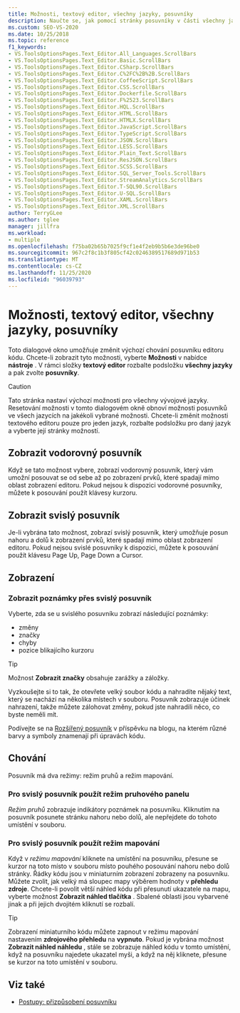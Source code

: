 ```yaml
---
title: Možnosti, textový editor, všechny jazyky, posuvníky
description: Naučte se, jak pomocí stránky posuvníky v části všechny jazyky změnit výchozí chování posuvníků editoru kódu v rámci sady Visual Studio.
ms.custom: SEO-VS-2020
ms.date: 10/25/2018
ms.topic: reference
f1_keywords:
- VS.ToolsOptionsPages.Text_Editor.All_Languages.ScrollBars
- VS.ToolsOptionsPages.Text_Editor.Basic.ScrollBars
- VS.ToolsOptionsPages.Text_Editor.CSharp.ScrollBars
- VS.ToolsOptionsPages.Text_Editor.C%2FC%2B%2B.ScrollBars
- VS.ToolsOptionsPages.Text_Editor.CoffeeScript.ScrollBars
- VS.ToolsOptionsPages.Text_Editor.CSS.ScrollBars
- VS.ToolsOptionsPages.Text_Editor.Dockerfile.ScrollBars
- VS.ToolsOptionsPages.Text_Editor.F%2523.ScrollBars
- VS.ToolsOptionsPages.Text_Editor.HQL.ScrollBars
- VS.ToolsOptionsPages.Text_Editor.HTML.ScrollBars
- VS.ToolsOptionsPages.Text_Editor.HTMLX.ScrollBars
- VS.ToolsOptionsPages.Text_Editor.JavaScript.ScrollBars
- VS.ToolsOptionsPages.Text_Editor.TypeScript.ScrollBars
- VS.ToolsOptionsPages.Text_Editor.JSON.ScrollBars
- VS.ToolsOptionsPages.Text_Editor.LESS.ScrollBars
- VS.ToolsOptionsPages.Text_Editor.Plain_Text.ScrollBars
- VS.ToolsOptionsPages.Text_Editor.ResJSON.ScrollBars
- VS.ToolsOptionsPages.Text_Editor.SCSS.ScrollBars
- VS.ToolsOptionsPages.Text_Editor.SQL_Server_Tools.ScrollBars
- VS.ToolsOptionsPages.Text_Editor.StreamAnalytics.ScrollBars
- VS.ToolsOptionsPages.Text_Editor.T-SQL90.ScrollBars
- VS.ToolsOptionsPages.Text_Editor.U-SQL.ScrollBars
- VS.ToolsOptionsPages.Text_Editor.XAML.ScrollBars
- VS.ToolsOptionsPages.Text_Editor.XML.ScrollBars
author: TerryGLee
ms.author: tglee
manager: jillfra
ms.workload:
- multiple
ms.openlocfilehash: f75ba02b65b7025f9cf1e4f2eb9b5b6e3de96be0
ms.sourcegitcommit: 967c2f8c1b3f805cf42c0246389517689d971b53
ms.translationtype: MT
ms.contentlocale: cs-CZ
ms.lasthandoff: 11/25/2020
ms.locfileid: "96039793"
---
```

# <a name="options-text-editor-all-languages-scroll-bars"></a>Možnosti, textový editor, všechny jazyky, posuvníky
Toto dialogové okno umožňuje změnit výchozí chování posuvníku editoru kódu. Chcete-li zobrazit tyto možnosti, vyberte **Možnosti** v nabídce **nástroje** . V rámci složky **textový editor** rozbalte podsložku **všechny jazyky** a pak zvolte **posuvníky**.

> [!CAUTION]
> Tato stránka nastaví výchozí možnosti pro všechny vývojové jazyky. Resetování možnosti v tomto dialogovém okně obnoví možnosti posuvníků ve všech jazycích na jakékoli vybrané možnosti. Chcete-li změnit možnosti textového editoru pouze pro jeden jazyk, rozbalte podsložku pro daný jazyk a vyberte její stránky možností.

## <a name="show-horizontal-scroll-bar"></a>Zobrazit vodorovný posuvník

Když se tato možnost vybere, zobrazí vodorovný posuvník, který vám umožní posouvat se od sebe až po zobrazení prvků, které spadají mimo oblast zobrazení editoru. Pokud nejsou k dispozici vodorovné posuvníky, můžete k posouvání použít klávesy kurzoru.

## <a name="show-vertical-scroll-bar"></a>Zobrazit svislý posuvník

Je-li vybrána tato možnost, zobrazí svislý posuvník, který umožňuje posun nahoru a dolů k zobrazení prvků, které spadají mimo oblast zobrazení editoru. Pokud nejsou svislé posuvníky k dispozici, můžete k posouvání použít klávesu Page Up, Page Down a Cursor.

## <a name="display"></a>Zobrazení

### <a name="show-annotations-over-vertical-scroll-bar"></a>Zobrazit poznámky přes svislý posuvník

Vyberte, zda se u svislého posuvníku zobrazí následující poznámky:

- změny
- značky
- chyby
- pozice blikajícího kurzoru

> [!TIP]
> Možnost **Zobrazit značky** obsahuje zarážky a záložky.

Vyzkoušejte si to tak, že otevřete velký soubor kódu a nahradíte nějaký text, který se nachází na několika místech v souboru. Posuvník zobrazuje účinek nahrazení, takže můžete zálohovat změny, pokud jste nahradili něco, co byste neměli mít.

Podívejte se na [Rozšířený posuvník](/archive/blogs/cdnstudents/visual-studio-tips-and-tricks-enhanced-scroll-bar) v příspěvku na blogu, na kterém různé barvy a symboly znamenají při úpravách kódu.

## <a name="behavior"></a>Chování

Posuvník má dva režimy: režim pruhů a režim mapování.

### <a name="use-bar-mode-for-vertical-scroll-bar"></a>Pro svislý posuvník použít režim pruhového panelu

*Režim pruhů* zobrazuje indikátory poznámek na posuvníku. Kliknutím na posuvník posunete stránku nahoru nebo dolů, ale nepřejdete do tohoto umístění v souboru.

### <a name="use-map-mode-for-vertical-scroll-bar"></a>Pro svislý posuvník použít režim mapování

Když v *režimu mapování* kliknete na umístění na posuvníku, přesune se kurzor na toto místo v souboru místo pouhého posouvání nahoru nebo dolů stránky. Řádky kódu jsou v miniaturním zobrazení zobrazeny na posuvníku. Můžete zvolit, jak velký má sloupec mapy výběrem hodnoty v **přehledu zdroje**. Chcete-li povolit větší náhled kódu při přesunutí ukazatele na mapu, vyberte možnost **Zobrazit náhled tlačítka** . Sbalené oblasti jsou vybarvené jinak a při jejich dvojitém kliknutí se rozbalí.

> [!TIP]
> Zobrazení miniaturního kódu můžete zapnout v režimu mapování nastavením **zdrojového přehledu** na **vypnuto**. Pokud je vybrána možnost **Zobrazit náhled náhledu** , stále se zobrazuje náhled kódu v tomto umístění, když na posuvníku najedete ukazatel myši, a když na něj kliknete, přesune se kurzor na toto umístění v souboru.

## <a name="see-also"></a>Viz také

- [Postupy: přizpůsobení posuvníku](../how-to-track-your-code-by-customizing-the-scrollbar.md)